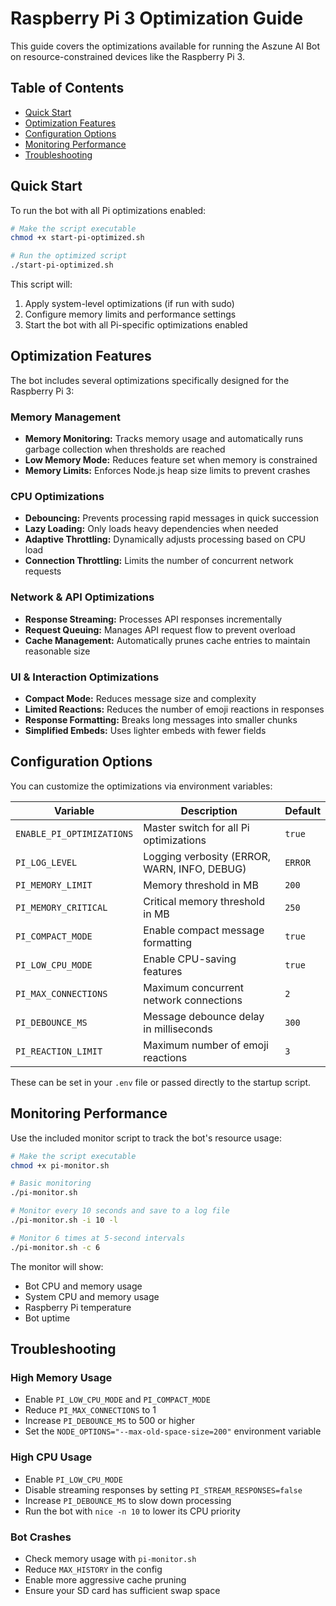 # Raspberry Pi 3 Optimization Guide

This guide covers the optimizations available for running the Aszune AI Bot on resource-constrained devices like the Raspberry Pi 3.

## Table of Contents
- [Quick Start](#quick-start)
- [Optimization Features](#optimization-features)
- [Configuration Options](#configuration-options)
- [Monitoring Performance](#monitoring-performance)
- [Troubleshooting](#troubleshooting)

## Quick Start

To run the bot with all Pi optimizations enabled:

```bash
# Make the script executable
chmod +x start-pi-optimized.sh

# Run the optimized script
./start-pi-optimized.sh
```

This script will:
1. Apply system-level optimizations (if run with sudo)
2. Configure memory limits and performance settings
3. Start the bot with all Pi-specific optimizations enabled

## Optimization Features

The bot includes several optimizations specifically designed for the Raspberry Pi 3:

### Memory Management
- **Memory Monitoring:** Tracks memory usage and automatically runs garbage collection when thresholds are reached
- **Low Memory Mode:** Reduces feature set when memory is constrained
- **Memory Limits:** Enforces Node.js heap size limits to prevent crashes

### CPU Optimizations
- **Debouncing:** Prevents processing rapid messages in quick succession
- **Lazy Loading:** Only loads heavy dependencies when needed
- **Adaptive Throttling:** Dynamically adjusts processing based on CPU load
- **Connection Throttling:** Limits the number of concurrent network requests

### Network & API Optimizations
- **Response Streaming:** Processes API responses incrementally
- **Request Queuing:** Manages API request flow to prevent overload
- **Cache Management:** Automatically prunes cache entries to maintain reasonable size

### UI & Interaction Optimizations
- **Compact Mode:** Reduces message size and complexity
- **Limited Reactions:** Reduces the number of emoji reactions in responses
- **Response Formatting:** Breaks long messages into smaller chunks
- **Simplified Embeds:** Uses lighter embeds with fewer fields

## Configuration Options

You can customize the optimizations via environment variables:

| Variable | Description | Default |
|----------|-------------|---------|
| `ENABLE_PI_OPTIMIZATIONS` | Master switch for all Pi optimizations | `true` |
| `PI_LOG_LEVEL` | Logging verbosity (ERROR, WARN, INFO, DEBUG) | `ERROR` |
| `PI_MEMORY_LIMIT` | Memory threshold in MB | `200` |
| `PI_MEMORY_CRITICAL` | Critical memory threshold in MB | `250` |
| `PI_COMPACT_MODE` | Enable compact message formatting | `true` |
| `PI_LOW_CPU_MODE` | Enable CPU-saving features | `true` |
| `PI_MAX_CONNECTIONS` | Maximum concurrent network connections | `2` |
| `PI_DEBOUNCE_MS` | Message debounce delay in milliseconds | `300` |
| `PI_REACTION_LIMIT` | Maximum number of emoji reactions | `3` |

These can be set in your `.env` file or passed directly to the startup script.

## Monitoring Performance

Use the included monitor script to track the bot's resource usage:

```bash
# Make the script executable
chmod +x pi-monitor.sh

# Basic monitoring
./pi-monitor.sh

# Monitor every 10 seconds and save to a log file
./pi-monitor.sh -i 10 -l

# Monitor 6 times at 5-second intervals
./pi-monitor.sh -c 6
```

The monitor will show:
- Bot CPU and memory usage
- System CPU and memory usage
- Raspberry Pi temperature
- Bot uptime

## Troubleshooting

### High Memory Usage
- Enable `PI_LOW_CPU_MODE` and `PI_COMPACT_MODE`
- Reduce `PI_MAX_CONNECTIONS` to 1
- Increase `PI_DEBOUNCE_MS` to 500 or higher
- Set the `NODE_OPTIONS="--max-old-space-size=200"` environment variable

### High CPU Usage
- Enable `PI_LOW_CPU_MODE`
- Disable streaming responses by setting `PI_STREAM_RESPONSES=false`
- Increase `PI_DEBOUNCE_MS` to slow down processing
- Run the bot with `nice -n 10` to lower its CPU priority

### Bot Crashes
- Check memory usage with `pi-monitor.sh`
- Reduce `MAX_HISTORY` in the config
- Enable more aggressive cache pruning
- Ensure your SD card has sufficient swap space
